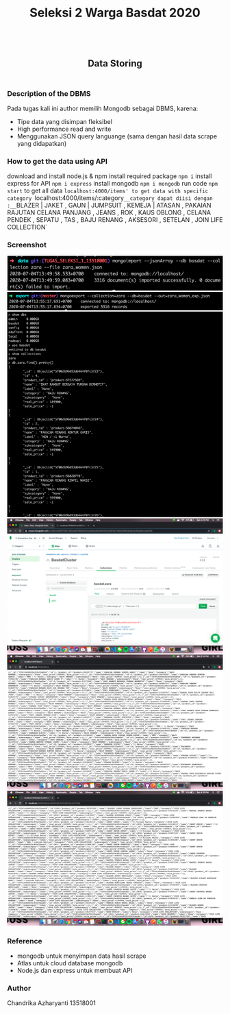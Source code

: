 <h1 align="center">
  <br>
  Seleksi 2 Warga Basdat 2020
  <br>
  <br>
</h1>

<h2 align="center">
  <br>
  Data Storing
  <br>
  <br>
</h2>

###  Description of the DBMS
Pada tugas kali ini author memilih Mongodb sebagai DBMS, karena:
- Tipe data yang disimpan fleksibel
- High performance read and write
- Menggunakan JSON query languange (sama dengan hasil data scrape yang didapatkan)

###  How to get the data using API
download and install node.js & npm
install required package
`npm i`
install express for API
`npm i express`
install mongodb
`npm i mongodb`
run code
`npm start`
to get all data
`localhost:4000/items'
to get data with specific category
`localhost:4000/items/:category`
__category dapat diisi dengan :__
`BLAZER | JAKET , GAUN | JUMPSUIT , KEMEJA | ATASAN , PAKAIAN RAJUTAN
CELANA PANJANG , JEANS , ROK , KAUS OBLONG , CELANA PENDEK , SEPATU , 
TAS , BAJU RENANG , AKSESORI , SETELAN , JOIN LIFE COLLECTION`


###  Screenshot
![import to DBMS](/screenshots/import.png)
![export from DBMS](/screenshots/export.png)
![show data stored in DBMS](/screenshots/show.png)
![cloud database](/screenshots/atlas.png)
![API to get all data](/screenshots/allitems.png)
![API to get data per category](/screenshots/percat.png)

###  Reference
- mongodb untuk menyimpan data hasil scrape
- Atlas untuk cloud database mongodb
- Node.js dan express untuk membuat API


###  Author
Chandrika Azharyanti
13518001

